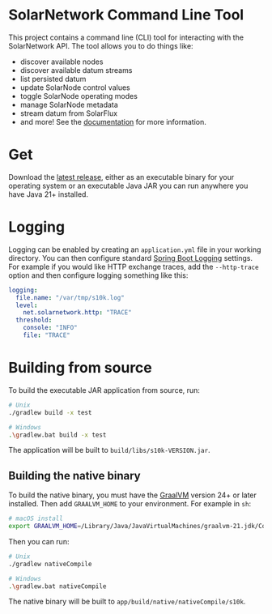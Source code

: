# SolarNetwork Command Line Tool

This project contains a command line (CLI) tool for interacting with the SolarNetwork API. The tool
allows you to do things like:

 * discover available nodes
 * discover available datum streams
 * list persisted datum
 * update SolarNode control values
 * toggle SolarNode operating modes
 * manage SolarNode metadata
 * stream datum from SolarFlux
 * and more! See the [documentation](https://solarnetwork.github.io/sn-cli/) for more information.

# Get

Download the [latest release](https://github.com/SolarNetwork/sn-cli/releases), either as an
executable binary for your operating system or an executable Java JAR you can run anywhere you have
Java 21+ installed.

# Logging

Logging can be enabled by creating an `application.yml` file in your working directory. You can then
configure standard [Spring Boot Logging][logging-conf] settings. For example
if you would like HTTP exchange traces, add the `--http-trace` option and then configure logging
something like this:

```yaml
logging:
  file.name: "/var/tmp/s10k.log"
  level:
    net.solarnetwork.http: "TRACE"
  threshold:
    console: "INFO"
    file: "TRACE"
```

# Building from source

To build the executable JAR application from source, run:

```sh
# Unix
./gradlew build -x test

# Windows
.\gradlew.bat build -x test
```

The application will be built to `build/libs/s10k-VERSION.jar`.

## Building the native binary

To build the native binary, you must have the [GraalVM][graalvm] version 24+ or later installed.
Then add `GRAALVM_HOME` to your environment. For example in `sh`:

```sh
# macOS install
export GRAALVM_HOME=/Library/Java/JavaVirtualMachines/graalvm-21.jdk/Contents/Home
```

Then you can run:

```sh
# Unix
./gradlew nativeCompile

# Windows
.\gradlew.bat nativeCompile
```

The native binary will be built to `app/build/native/nativeCompile/s10k`.

[graalvm]: https://www.graalvm.org/
[logging-conf]: https://docs.spring.io/spring-boot/reference/features/logging.html
